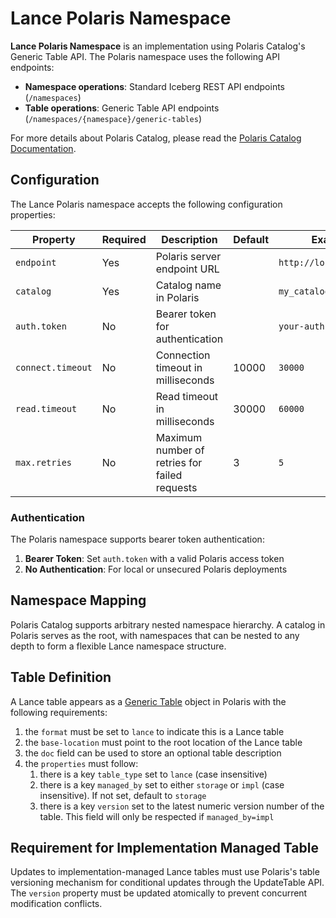 # Lance Polaris Namespace

**Lance Polaris Namespace** is an implementation using Polaris Catalog's Generic Table API.
The Polaris namespace uses the following API endpoints:
- **Namespace operations**: Standard Iceberg REST API endpoints (`/namespaces`)
- **Table operations**: Generic Table API endpoints (`/namespaces/{namespace}/generic-tables`)

For more details about Polaris Catalog, please read the [Polaris Catalog Documentation](https://github.com/polaris-catalog/polaris).

## Configuration

The Lance Polaris namespace accepts the following configuration properties:

| Property          | Required | Description                                    | Default | Example                    |
|-------------------|----------|------------------------------------------------|---------|----------------------------|
| `endpoint`        | Yes      | Polaris server endpoint URL                   |         | `http://localhost:8182`    |
| `catalog`         | Yes      | Catalog name in Polaris                       |         | `my_catalog`               |
| `auth.token`      | No       | Bearer token for authentication               |         | `your-auth-token`          |
| `connect.timeout` | No       | Connection timeout in milliseconds            | 10000   | `30000`                    |
| `read.timeout`    | No       | Read timeout in milliseconds                  | 30000   | `60000`                    |
| `max.retries`     | No       | Maximum number of retries for failed requests | 3       | `5`                        |

### Authentication

The Polaris namespace supports bearer token authentication:

1. **Bearer Token**: Set `auth.token` with a valid Polaris access token
2. **No Authentication**: For local or unsecured Polaris deployments

## Namespace Mapping

Polaris Catalog supports arbitrary nested namespace hierarchy. A catalog in Polaris serves as the root,
with namespaces that can be nested to any depth to form a flexible Lance namespace structure.

## Table Definition

A Lance table appears as a [Generic Table](https://github.com/polaris-catalog/polaris/blob/main/spec/polaris-catalog-apis/generic-tables-api.yaml)
object in Polaris with the following requirements:

1. the `format` must be set to `lance` to indicate this is a Lance table
2. the `base-location` must point to the root location of the Lance table
3. the `doc` field can be used to store an optional table description
4. the `properties` must follow:
   1. there is a key `table_type` set to `lance` (case insensitive)
   2. there is a key `managed_by` set to either `storage` or `impl` (case insensitive). If not set, default to `storage`
   3. there is a key `version` set to the latest numeric version number of the table. This field will only be respected if `managed_by=impl`

## Requirement for Implementation Managed Table

Updates to implementation-managed Lance tables must use Polaris's table versioning mechanism
for conditional updates through the UpdateTable API. The `version` property must be updated atomically
to prevent concurrent modification conflicts.